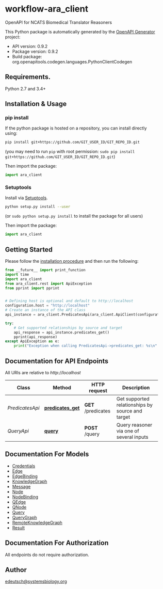 # workflow-ara_client
OpenAPI for NCATS Biomedical Translator Reasoners

This Python package is automatically generated by the [OpenAPI Generator](https://openapi-generator.tech) project:

- API version: 0.9.2
- Package version: 0.9.2
- Build package: org.openapitools.codegen.languages.PythonClientCodegen

## Requirements.

Python 2.7 and 3.4+

## Installation & Usage
### pip install

If the python package is hosted on a repository, you can install directly using:

```sh
pip install git+https://github.com/GIT_USER_ID/GIT_REPO_ID.git
```
(you may need to run `pip` with root permission: `sudo pip install git+https://github.com/GIT_USER_ID/GIT_REPO_ID.git`)

Then import the package:
```python
import ara_client 
```

### Setuptools

Install via [Setuptools](http://pypi.python.org/pypi/setuptools).

```sh
python setup.py install --user
```
(or `sudo python setup.py install` to install the package for all users)

Then import the package:
```python
import ara_client
```

## Getting Started

Please follow the [installation procedure](#installation--usage) and then run the following:

```python
from __future__ import print_function
import time
import ara_client
from ara_client.rest import ApiException
from pprint import pprint


# Defining host is optional and default to http://localhost
configuration.host = "http://localhost"
# Create an instance of the API class
api_instance = ara_client.PredicatesApi(ara_client.ApiClient(configuration))

try:
    # Get supported relationships by source and target
    api_response = api_instance.predicates_get()
    pprint(api_response)
except ApiException as e:
    print("Exception when calling PredicatesApi->predicates_get: %s\n" % e)

```

## Documentation for API Endpoints

All URIs are relative to *http://localhost*

Class | Method | HTTP request | Description
------------ | ------------- | ------------- | -------------
*PredicatesApi* | [**predicates_get**](docs/PredicatesApi.md#predicates_get) | **GET** /predicates | Get supported relationships by source and target
*QueryApi* | [**query**](docs/QueryApi.md#query) | **POST** /query | Query reasoner via one of several inputs


## Documentation For Models

 - [Credentials](docs/Credentials.md)
 - [Edge](docs/Edge.md)
 - [EdgeBinding](docs/EdgeBinding.md)
 - [KnowledgeGraph](docs/KnowledgeGraph.md)
 - [Message](docs/Message.md)
 - [Node](docs/Node.md)
 - [NodeBinding](docs/NodeBinding.md)
 - [QEdge](docs/QEdge.md)
 - [QNode](docs/QNode.md)
 - [Query](docs/Query.md)
 - [QueryGraph](docs/QueryGraph.md)
 - [RemoteKnowledgeGraph](docs/RemoteKnowledgeGraph.md)
 - [Result](docs/Result.md)


## Documentation For Authorization

 All endpoints do not require authorization.

## Author

edeutsch@systemsbiology.org


